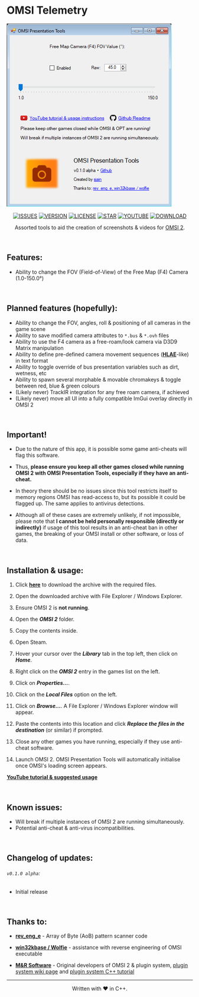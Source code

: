 # OMSI Telemetry

![SCREENSHOT](https://raw.githubusercontent.com/sjain882/OMSI-Presentation-Tools/main/Preview.png)

<div align="center">

[![ISSUES](https://img.shields.io/github/issues/degeneratehyperbola/NEPS?color=orange&label=Issues&style=plastic)](https://github.com/degeneratehyperbola/NEPS/issues)
[![VERSION](https://img.shields.io/github/v/release/degeneratehyperbola/NEPS?color=orange&label=Version&style=plastic)](https://github.com/degeneratehyperbola/NEPS/releases/latest)
[![LICENSE](https://img.shields.io/badge/License-BSD%203--Clause%20Modified-orange?style=plastic)](https://github.com/degeneratehyperbola/NEPS/blob/master/LICENSE.md)
[![STAR](https://img.shields.io/badge/%20-Star%20this%20project!-orange?style=plastic)](https://upload.wikimedia.org/wikipedia/commons/thumb/f/f1/Heart_coraz%C3%B3n.svg/1200px-Heart_coraz%C3%B3n.svg.png)
[![YOUTUBE](https://img.shields.io/badge/%20-Trailer-orange?style=plastic)](https://www.youtube.com/watch?v=pvU8gO66mTs)
[![DOWNLOAD](https://img.shields.io/badge/%20-Download-orange?style=plastic)](https://github.com/degeneratehyperbola/NEPS/releases/latest)

Assorted tools to aid the creation of screenshots & videos for [OMSI 2](https://store.steampowered.com/app/252530).
</div>

‎
## Features:

- Ability to change the FOV (Field-of-View) of the Free Map (F4) Camera (1.0-150.0°)

‎
## Planned features (hopefully):

- Ability to change the FOV, angles, roll & positioning of all cameras in the game scene
- Ability to save modified camera attributes to `*.bus` & `*.ovh` files
- Ability to use the F4 camera as a free-roam/look camera via D3D9 Matrix manipulation
- Ability to define pre-defined camera movement sequences (**[HLAE](https://github.com/advancedfx/advancedfx)**-like) in text format
- Ability to toggle override of bus presentation variables such as dirt, wetness, etc
- Ability to spawn several morphable & movable chromakeys & toggle between red, blue & green colours
- (Likely never) TrackIR integration for any free roam camera, if achieved
- (Likely never) move all UI into a fully compatible ImGui overlay directly in OMSI 2

‎
## Important!

- Due to the nature of this app, it is possible some game anti-cheats will flag this software. 

- Thus, **please ensure you keep all other games closed while running OMSI 2 with OMSI Presentation Tools, especially if they have an anti-cheat.** 

- In theory there should be no issues since this tool restricts itself to memory regions OMSI has read-access to, but its possible it could be flagged up. The same applies to antivirus detections.

- Although all of these cases are extremely unlikely, if not impossible, please note that **I cannot be held personally responsible (directly or indirectly)** if usage of this tool results in an anti-cheat ban in other games, the breaking of your OMSI install or other software, or loss of data.

‎
## Installation & usage:

1. Click **[here](https://github.com/sjain882/OMSI-Telemetry/releases/latest)** to download the archive with the required files.

2. Open the downloaded archive with File Explorer / Windows Explorer.

3. Ensure OMSI 2 is **not running**.

4. Open the **_OMSI 2_** folder.

5. Copy the contents inside.

6. Open Steam.

7. Hover your cursor over the **_Library_** tab in the top left, then click on **_Home_**.

8. Right click on the **_OMSI 2_** entry in the games list on the left.

9. Click on **_Properties..._**.

10. Click on the **_Local Files_** option on the left.

11. Click on _**Browse...**_. A File Explorer / Windows Explorer window will appear.

12. Paste the contents into this location and click **_Replace the files in the destination_** (or similar) if prompted.

13. Close any other games you have running, especially if they use anti-cheat software.

14. Launch OMSI 2. OMSI Presentation Tools will automatically initialise once OMSI's loading screen appears.

**[YouTube tutorial & suggested usage](https://www.youtube.com/watch?v=pvU8gO66mTs)**

‎
## Known issues:

- Will break if multiple instances of OMSI 2 are running simultaneously.
- Potential anti-cheat & anti-virus incompatibilities.

‎
## Changelog of updates:

###### `v0.1.0 alpha`:

- Initial release

‎
## Thanks to:

- **[rev_eng_e](https://github.com/rev_eng_e)** - Array of Byte (AoB) pattern scanner code

- **[win32kbase / Wolfie](https://github.com/win32kbase)** - assistance with reverse engineering of OMSI executable

- **[M&R Software](http://www.m-r-software.de/)** - Original developers of OMSI 2 & plugin system, [plugin system wiki page](http://wiki.omnibussimulator.de/omsiwikineu.de/index.php?title=Plug-in-Schnittstelle) and [plugin system C++ tutorial](http://wiki.omnibussimulator.de/omsiwikineu.de/index.php?title=OMSI_Plugin_Framework)

***

<div align="center">
Written with ♥️ in C++.
</div>
